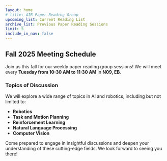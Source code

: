 ```yaml
---
layout: home
# title: AIR Paper Reading Group
upcoming_list: Current Reading List
archive_list: Previous Paper Reading Sessions
limit: 5
include_in_nav: false
---
```


## Fall 2025 Meeting Schedule

Join us this fall for our weekly paper reading group sessions! We will meet every **Tuesday from 10:30 AM to 11:30 AM** in **N09, EB**.

### Topics of Discussion

We will explore a wide range of topics in AI and robotics, including but not limited to:

- **Robotics**
- **Task and Motion Planning**
- **Reinforcement Learning**
- **Natural Language Processing**
- **Computer Vision**

Come prepared to engage in insightful discussions and deepen your understanding of these cutting-edge fields. We look forward to seeing you there!
